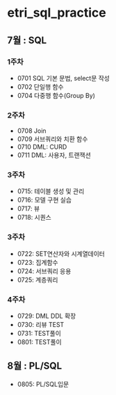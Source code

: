 # etri_sql_practice
## 7월 : SQL
### 1주차
* 0701 SQL 기본 문법, select문 작성
* 0702 단일행 함수
* 0704 다중행 함수(Group By)
### 2주차
* 0708 Join
* 0709 서브쿼리와 치환 함수
* 0710 DML: CURD
* 0711 DML: 사용자, 트랜잭션
### 3주차
* 0715: 테이블 생성 및 관리
* 0716: 모델 구현 실습
* 0717: 뷰
* 0718: 시퀀스
### 3주차
* 0722: SET연산자와 시계열데이터
* 0723: 집계함수
* 0724: 서브쿼리 응용
* 0725: 계층쿼리
### 4주차
* 0729: DML DDL 확장
* 0730: 리뷰 TEST
* 0731: TEST풀이
* 0801: TEST풀이

## 8월 : PL/SQL
* 0805: PL/SQL입문